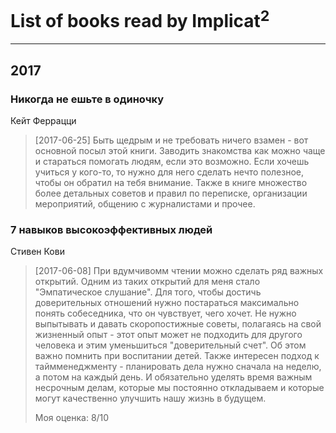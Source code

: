 # List of books read by Implicat<sup>2</sup>
---

## 2017

### Никогда не ешьте в одиночку
Кейт Феррацци
> [2017-06-25] Быть щедрым и не требовать ничего взамен - вот основной посыл этой книги. 
> Заводить знакомства как можно чаще и стараться помогать людям, если это возможно. 
> Если хочешь учиться у кого-то, то нужно для него сделать нечто полезное, чтобы он обратил на тебя внимание.
> Также в книге множество более детальных советов и правил по переписке, организации мероприятий, общению с журналистами и прочее.


### 7 навыков высокоэффективных людей
Стивен Кови
> [2017-06-08] При вдумчивомм чтении можно сделать ряд важных открытий.
> Одним из таких открытий для меня стало "Эмпатическое слушание". Для того, чтобы достичь доверительных отношений нужно постараться максимально понять собеседника, что он чувствует, чего хочет. Не нужно выпытывать и давать скоропостижные советы, полагаясь на свой жизненный опыт - этот опыт может не подходить для другого человека и этим уменьшиться "доверительный счет". Об этом важно помнить при воспитании детей.
> Также интересен подход к таймменеджменту - планировать дела нужно сначала на неделю, а потом на каждый день. И обязательно уделять время важным несрочным делам, которые мы постоянно откладываем и которые могут качественно улучшить нашу жизнь в будущем.
> 
> Моя оценка: 8/10



